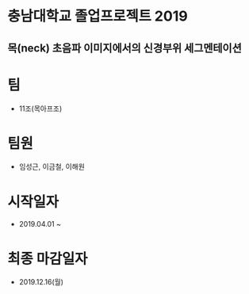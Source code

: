 충남대학교 졸업프로젝트 2019
==============================================

목(neck) 초음파 이미지에서의 신경부위 세그멘테이션
-----------------------------------------------
# 팀
- 11조(목아프조)

# 팀원
- 임성근, 이금철, 이해원

# 시작일자
- 2019.04.01 ~ 

# 최종 마감일자
- 2019.12.16(월)
